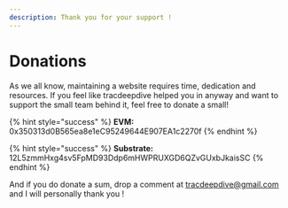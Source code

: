 ```yaml
---
description: Thank you for your support !
---
```


# Donations

As we all know, maintaining a website requires time, dedication and resources. If you feel like tracdeepdive helped you in anyway and want to support the small team behind it, feel free to donate a small!

{% hint style="success" %}
**EVM:** 0x350313d0B565ea8e1eC95249644E907EA1c2270f
{% endhint %}

{% hint style="success" %}
**Substrate:** 12L5zmmHxg4sv5FpMD93Ddp6mHWPRUXGD6QZvGUxbJkaisSC
{% endhint %}

And if you do donate a sum, drop a comment at tracdeepdive@gmail.com and I will personally thank you !

